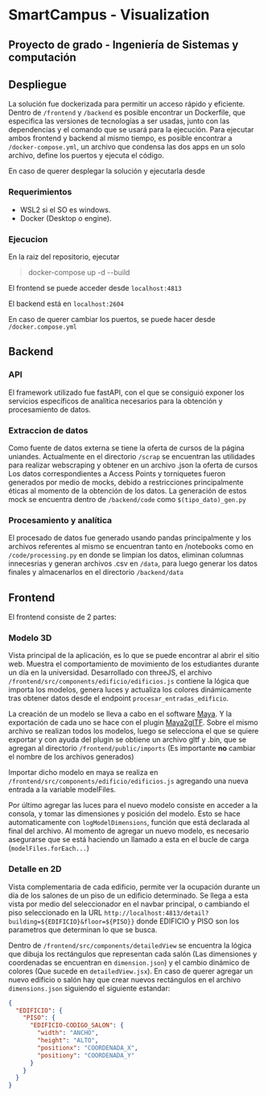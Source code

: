 # SmartCampus - Visualization

## Proyecto de grado - Ingeniería de Sistemas y computación

## Despliegue
La solución fue dockerizada para permitir un acceso rápido y eficiente. Dentro de `/frontend` y `/backend` es posible encontrar un Dockerfile, que especifica las versiones de tecnologías a ser usadas, junto con las dependencias y el comando que se usará para la ejecución. Para ejecutar ambos frontend y backend al mismo tiempo, es posible encontrar a `/docker-compose.yml`, un archivo que condensa las dos apps en un solo archivo, define los puertos y ejecuta el código.

En caso de querer desplegar la solución y ejecutarla desde 

### Requerimientos
* WSL2 si el SO es windows.
* Docker (Desktop o engine).

### Ejecucion
En la raiz del repositorio, ejecutar
> docker-compose up -d --build

El frontend se puede acceder desde `localhost:4813`

El backend está en `localhost:2604`

En caso de querer cambiar los puertos, se puede hacer desde `/docker.compose.yml`

## Backend
### API
El framework utilizado fue fastAPI, con el que se consiguió exponer los servicios específicos de analítica necesarios para la obtención y procesamiento de datos.
### Extraccion de datos
Como fuente de datos externa se tiene la oferta de cursos de la página uniandes. Actualmente en el directorio `/scrap` se encuentran las utilidades para realizar webscraping y obtener en un archivo .json la oferta de cursos
Los datos correspondientes a Access Points y torniquetes fueron generados por medio de mocks, debido a restricciones principalmente éticas al momento de la obtención de los datos. La generación de estos mock se encuentra dentro de `/backend/code`
como `$(tipo_dato)_gen.py`
### Procesamiento y analítica
El procesado de datos fue generado usando pandas principalmente y los archivos referentes al mismo se encuentran tanto en /notebooks como en `/code/processing.py` en donde se limpian los datos, eliminan columnas innecesrias y generan archivos .csv en `/data`,
para luego generar los datos finales y almacenarlos en el directorio `/backend/data`

## Frontend
El frontend consiste de 2 partes: 
### Modelo 3D

Vista principal de la aplicación, es lo que se puede encontrar al abrir el sitio web. Muestra el comportamiento de movimiento de los estudiantes durante un día en la universidad. Desarrollado con threeJS, el archivo `/frontend/src/components/edificio/edificios.js` contiene la lógica que importa los modelos, genera luces y actualiza los colores dinámicamente tras obtener datos desde el endpoint `procesar_entradas_edificio`.

La creación de un modelo se lleva a cabo en el software [Maya](https://www.autodesk.com/latam/products/maya/overview). Y la exportación de cada uno se hace con el plugin [Maya2glTF](https://github.com/iimachines/Maya2glTF). Sobre el mismo archivo se realizan todos los modelos, luego se selecciona el que se quiere exportar y con ayuda del plugin se obtiene un archivo gltf y .bin, que se agregan al directorio `/frontend/public/imports` (Es importante **no** cambiar el nombre de los archivos generados)

Importar dicho modelo en maya se realiza en `/frontend/src/components/edificio/edificios.js` agregando una nueva entrada a la variable modelFiles. 

Por último agregar las luces para el nuevo modelo consiste en acceder a la consola, y tomar las dimensiones y posición del modelo. Esto se hace automaticamente con `logModelDimensions`, función que está declarada al final del archivo. Al momento de agregar un nuevo modelo, es necesario asegurarse que se está haciendo un llamado a esta en el bucle de carga (`modelFiles.forEach...`) 

### Detalle en 2D
Vista complementaria de cada edificio, permite ver la ocupación durante un día de los salones de un piso de un edificio determinado. Se llega a esta vista por medio del seleccionador en el navbar principal, o cambiando el piso seleccionado en la URL `http://localhost:4813/detail?building=${EDIFICIO}&floor=${PISO}}` donde EDIFICIO y PISO son los parametros que determinan lo que se busca. 

Dentro de `/frontend/src/components/detailedView` se encuentra la lógica que dibuja los rectángulos que representan cada salón (Las dimensiones y coordenadas se encuentran en `dimension.json`) y el cambio dinámico de colores (Que sucede en `detailedView.jsx`). En caso de querer agregar un nuevo edificio o salón hay que crear nuevos rectángulos en el archivo `dimensions.json` siguiendo el siguiente estandar: 

```json
{
  "EDIFICIO": {
    "PISO": {
      "EDIFICIO-CODIGO_SALON": {
        "width": "ANCHO",
        "height": "ALTO",
        "positionx": "COORDENADA_X",
        "positiony": "COORDENADA_Y"
      }
    }
  }
}
```

